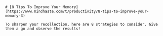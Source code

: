 
    # [8 Tips To Improve Your Memory](https://www.mindhaste.com/t/productivity/8-tips-to-improve-your-memory-3)

    To sharpen your recollection, here are 8 strategies to consider. Give them a go and observe the results!
    